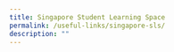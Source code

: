 ```yaml
---
title: Singapore Student Learning Space
permalink: /useful-links/singapore-sls/
description: ""
---
```

